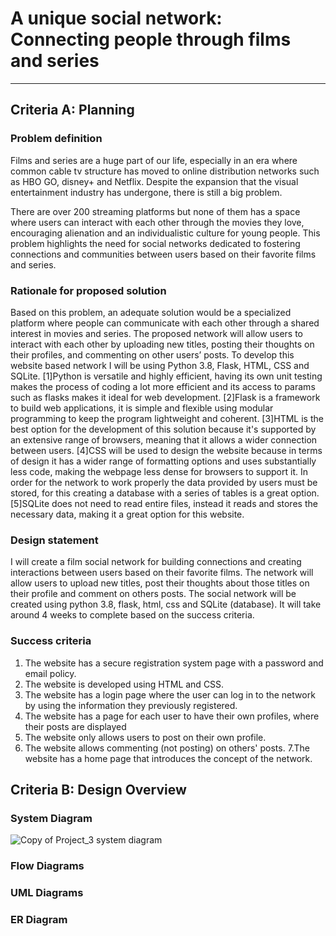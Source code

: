 # A unique social network: Connecting people through films and series
----

## Criteria A: Planning
### Problem definition
Films and series are a huge part of our life, especially in an era where common cable tv structure has moved to online distribution networks such as HBO GO, disney+ and Netflix. Despite the expansion that the visual entertainment industry has undergone, there is still a big problem. 

There are over 200 streaming platforms but none of them has a space where users can interact with each other through the movies they love, encouraging alienation and an individualistic culture for young people. This problem highlights the need for social networks dedicated to fostering connections and communities between users based on their favorite films and series. 

### Rationale for proposed solution
Based on this problem, an adequate solution would be a specialized platform where people can communicate with each other through a shared interest in movies and series. The proposed network will allow users to interact with each other by uploading new titles, posting their thoughts on their profiles, and commenting on other users’ posts. To develop this website based network I will be using Python 3.8, Flask, HTML, CSS and SQLite. [1]Python is versatile and highly efficient, having its own unit testing makes the process of coding a lot more efficient and its access to params such as flasks makes it ideal for web development. [2]Flask is a framework to build web applications, it is simple and flexible using modular programming to keep the program lightweight and coherent. [3]HTML is the best option for the development of this solution because it's supported by an extensive range of  browsers, meaning that it allows a wider connection between users. [4]CSS will be used to design the website because in terms of design it has a wider range of formatting options and uses substantially less code, making the webpage less dense for browsers to support it. In order for the network to work properly the data provided by users must be stored, for this creating a database with a series of tables is a great option. [5]SQLite does not need to read entire files, instead it reads and stores the necessary data, making it a great option for this website. 

### Design statement
I will create a film social network for building connections and creating interactions between users based on their favorite films. The network will allow users to upload new titles, post their thoughts about those titles on their profile and comment on others posts. The social network will be created using python 3.8, flask, html, css and SQLite (database). It will take around 4 weeks to complete based on the success criteria.

### Success criteria

1. The website has a secure registration system page with a password and email policy.
2. The website is developed using HTML and CSS.
3. The website has a login page where the user can log in to the network by using the information they previously registered.
4. The website has a page for each user to have their own profiles, where their posts are displayed
5. The website only allows users to post on their own profile.
6. The website allows commenting (not posting) on others' posts. 
7.The website has a home page that introduces the concept of the network.



## Criteria B: Design Overview

### System Diagram
![Copy of Project_3 system diagram](https://user-images.githubusercontent.com/111941990/231610635-36f3f27d-747a-4670-8ca9-4e08d1621306.png)

### Flow Diagrams

### UML Diagrams

### ER Diagram
